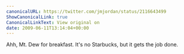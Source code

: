 ```yaml
---
canonicalURL: https://twitter.com/jmjordan/status/2116643499
ShowCanonicalLink: true
CanonicalLinkText: View original on
date: 2009-06-11T13:14:04+00:00
---
```

Ahh, Mt. Dew for breakfast. It's no Starbucks, but it gets the job done.